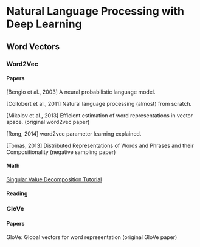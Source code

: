 # Natural Language Processing with Deep Learning

## Word Vectors

### Word2Vec

#### Papers

[Bengio et al., 2003] A neural probabilistic language model.

[Collobert et al., 2011] Natural language processing (almost) from scratch.

[Mikolov et al., 2013] Efficient estimation of word representations in vector space. (original word2vec paper)

[Rong, 2014] word2vec parameter learning explained.

[Tomas, 2013] Distributed Representations of Words and Phrases and their Compositionality (negative sampling paper)

#### Math

[Singular Value Decomposition Tutorial](https://davetang.org/file/Singular_Value_Decomposition_Tutorial.pdf)

#### Reading



### GloVe

#### Papers

GloVe: Global vectors for word representation (original GloVe paper)
